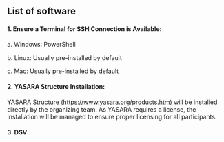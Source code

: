 ## List of software

#### 1.	Ensure a Terminal for SSH Connection is Available:
  a.	Windows: PowerShell
  
  b.	Linux: Usually pre-installed by default
  
  c.	Mac: Usually pre-installed by default

#### 2.	YASARA Structure Installation:
YASARA Structure (https://www.yasara.org/products.htm) will be installed directly by the organizing team. As YASARA requires a license, the installation will be managed to ensure proper licensing for all participants.

#### 3.	DSV


